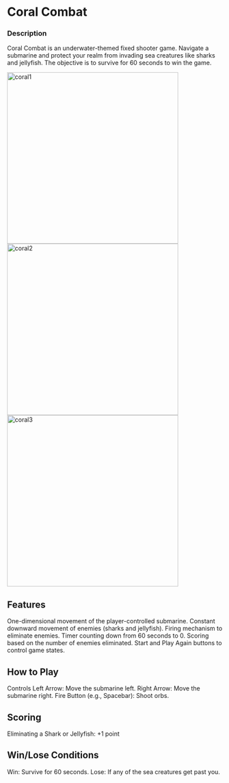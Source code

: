 
# Coral Combat
### Description
Coral Combat is an underwater-themed fixed shooter game. Navigate a submarine and protect your realm from invading sea creatures like sharks and jellyfish. The objective is to survive for 60 seconds to win the game.

<img width="400" alt="coral1" src="https://github.com/melisaozdoyuran2001/Coral-Combat-Arcade/assets/123209674/bbccb497-eeb3-45f3-8f82-ca97e939759d">

<img width="400" alt="coral2" src="https://github.com/melisaozdoyuran2001/Coral-Combat-Arcade/assets/123209674/6cb479f1-29ad-4f46-82a8-08f6ea10a2b5">
<img width="400" alt="coral3" src="https://github.com/melisaozdoyuran2001/Coral-Combat-Arcade/assets/123209674/457828fc-c5d1-4d14-8770-4885aa9da07b">




## Features
One-dimensional movement of the player-controlled submarine.
Constant downward movement of enemies (sharks and jellyfish).
Firing mechanism to eliminate enemies.
Timer counting down from 60 seconds to 0.
Scoring based on the number of enemies eliminated.
Start and Play Again buttons to control game states.

## How to Play
Controls
Left Arrow: Move the submarine left.
Right Arrow: Move the submarine right.
Fire Button (e.g., Spacebar): Shoot orbs.
## Scoring
Eliminating a Shark or Jellyfish: +1 point

## Win/Lose Conditions
Win: Survive for 60 seconds.
Lose: If any of the sea creatures get past you.
